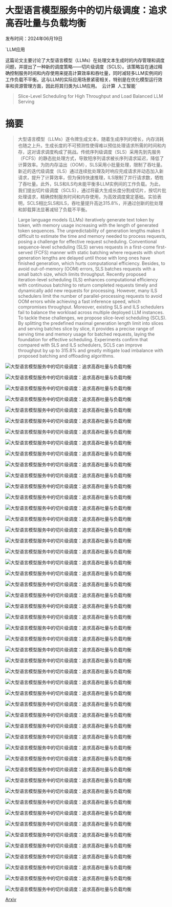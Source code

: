 # 大型语言模型服务中的切片级调度：追求高吞吐量与负载均衡

发布时间：2024年06月19日

`LLM应用

这篇论文主要讨论了大型语言模型（LLMs）在处理文本生成时的内存管理和调度问题，并提出了一种新的调度策略——切片级调度（SCLS）。该策略旨在通过精确控制服务时间和内存使用来提高计算效率和吞吐量，同时减轻多LLM实例间的工作负载不平衡。这与LLM的实际应用场景紧密相关，特别是在优化模型运行效率和资源管理方面，因此将其归类为LLM应用。` `云计算` `人工智能`

> Slice-Level Scheduling for High Throughput and Load Balanced LLM Serving

# 摘要

> 大型语言模型（LLMs）逐令牌生成文本，随着生成序列的增长，内存消耗也随之上升。生成长度的不可预测性使得难以预估处理请求所需的时间和内存，这对请求调度构成了挑战。传统序列级调度（SLS）采用先到先服务（FCFS）的静态批处理方式，导致短序列请求被长序列请求延迟，降低了计算效率。为防内存溢出（OOM），SLS采用小批量处理，限制了吞吐量。新近的迭代级调度（ILS）通过连续批处理及时响应完成请求并动态加入新请求，提升了计算效率，但为保持快速推理，ILS限制了并行请求数，牺牲了吞吐量。此外，SLS和ILS均未能平衡多LLM实例间的工作负载。为此，我们提出切片级调度（SCLS），通过将最大生成长度分割成切片，按切片批处理请求，精确控制服务时间和内存使用，为高效调度奠定基础。实验表明，SCLS相比SLS和ILS，吞吐量提升高达315.8%，并通过创新的批处理和卸载算法显著减轻了负载不平衡。

> Large language models (LLMs) iteratively generate text token by token, with memory usage increasing with the length of generated token sequences. The unpredictability of generation lengths makes it difficult to estimate the time and memory needed to process requests, posing a challenge for effective request scheduling. Conventional sequence-level scheduling (SLS) serves requests in a first-come first-served (FCFS) manner with static batching where requests with short generation lengths are delayed until those with long ones have finished generation, which hurts computational efficiency. Besides, to avoid out-of-memory (OOM) errors, SLS batches requests with a small batch size, which limits throughput. Recently proposed iteration-level scheduling (ILS) enhances computational efficiency with continuous batching to return completed requests timely and dynamically add new requests for processing. However, many ILS schedulers limit the number of parallel-processing requests to avoid OOM errors while achieving a fast inference speed, which compromises throughput. Moreover, existing SLS and ILS schedulers fail to balance the workload across multiple deployed LLM instances. To tackle these challenges, we propose slice-level scheduling (SCLS). By splitting the predefined maximal generation length limit into slices and serving batches slice by slice, it provides a precise range of serving time and memory usage for batched requests, laying the foundation for effective scheduling. Experiments confirm that compared with SLS and ILS schedulers, SCLS can improve throughput by up to 315.8% and greatly mitigate load imbalance with proposed batching and offloading algorithms.

![大型语言模型服务中的切片级调度：追求高吞吐量与负载均衡](../../../paper_images/2406.13511/sls.png)

![大型语言模型服务中的切片级调度：追求高吞吐量与负载均衡](../../../paper_images/2406.13511/ils.png)

![大型语言模型服务中的切片级调度：追求高吞吐量与负载均衡](../../../paper_images/2406.13511/scls.png)

![大型语言模型服务中的切片级调度：追求高吞吐量与负载均衡](../../../paper_images/2406.13511/llm_inference.png)

![大型语言模型服务中的切片级调度：追求高吞吐量与负载均衡](../../../paper_images/2406.13511/key_value_cache.png)

![大型语言模型服务中的切片级调度：追求高吞吐量与负载均衡](../../../paper_images/2406.13511/static_batching_example.png)

![大型语言模型服务中的切片级调度：追求高吞吐量与负载均衡](../../../paper_images/2406.13511/nm_Throughput_RPS.png)

![大型语言模型服务中的切片级调度：追求高吞吐量与负载均衡](../../../paper_images/2406.13511/nm_Batch_Size.png)

![大型语言模型服务中的切片级调度：追求高吞吐量与负载均衡](../../../paper_images/2406.13511/nm_Pad_Tokens.png)

![大型语言模型服务中的切片级调度：追求高吞吐量与负载均衡](../../../paper_images/2406.13511/nm_Invalid_Tokens.png)

![大型语言模型服务中的切片级调度：追求高吞吐量与负载均衡](../../../paper_images/2406.13511/nm_Exp_CT_STD.png)

![大型语言模型服务中的切片级调度：追求高吞吐量与负载均衡](../../../paper_images/2406.13511/llama_response_len_cdf_pdf.png)

![大型语言模型服务中的切片级调度：追求高吞吐量与负载均衡](../../../paper_images/2406.13511/sharegpt_output_len_cdf_pdf.png)

![大型语言模型服务中的切片级调度：追求高吞吐量与负载均衡](../../../paper_images/2406.13511/system_overview.png)

![大型语言模型服务中的切片级调度：追求高吞吐量与负载均衡](../../../paper_images/2406.13511/ds_init_latency_input_length.png)

![大型语言模型服务中的切片级调度：追求高吞吐量与负载均衡](../../../paper_images/2406.13511/ds_init_latency_batch_size.png)

![大型语言模型服务中的切片级调度：追求高吞吐量与负载均衡](../../../paper_images/2406.13511/ds_decode_latency_input_length.png)

![大型语言模型服务中的切片级调度：追求高吞吐量与负载均衡](../../../paper_images/2406.13511/ds_decode_latency_batch_size.png)

![大型语言模型服务中的切片级调度：追求高吞吐量与负载均衡](../../../paper_images/2406.13511/latency_train_error.png)

![大型语言模型服务中的切片级调度：追求高吞吐量与负载均衡](../../../paper_images/2406.13511/latency_test_error.png)

![大型语言模型服务中的切片级调度：追求高吞吐量与负载均衡](../../../paper_images/2406.13511/batch_together.png)

![大型语言模型服务中的切片级调度：追求高吞吐量与负载均衡](../../../paper_images/2406.13511/batch_separate.png)

![大型语言模型服务中的切片级调度：追求高吞吐量与负载均衡](../../../paper_images/2406.13511/batching_motivation.png)

![大型语言模型服务中的切片级调度：追求高吞吐量与负载均衡](../../../paper_images/2406.13511/Req_Throughput.png)

![大型语言模型服务中的切片级调度：追求高吞吐量与负载均衡](../../../paper_images/2406.13511/Ave_Req_Res_Time.png)

![大型语言模型服务中的切片级调度：追求高吞吐量与负载均衡](../../../paper_images/2406.13511/Tail_Req_Res_Time.png)

![大型语言模型服务中的切片级调度：追求高吞吐量与负载均衡](../../../paper_images/2406.13511/eval_invalid_tokens.png)

![大型语言模型服务中的切片级调度：追求高吞吐量与负载均衡](../../../paper_images/2406.13511/eval_batch_size.png)

![大型语言模型服务中的切片级调度：追求高吞吐量与负载均衡](../../../paper_images/2406.13511/eval_pad_tokens.png)

![大型语言模型服务中的切片级调度：追求高吞吐量与负载均衡](../../../paper_images/2406.13511/slice_number.png)

![大型语言模型服务中的切片级调度：追求高吞吐量与负载均衡](../../../paper_images/2406.13511/early_return_ratio.png)

![大型语言模型服务中的切片级调度：追求高吞吐量与负载均衡](../../../paper_images/2406.13511/Ablation_Req_Throughput.png)

![大型语言模型服务中的切片级调度：追求高吞吐量与负载均衡](../../../paper_images/2406.13511/Ablation_Ave_Req_Res_Time.png)

![大型语言模型服务中的切片级调度：追求高吞吐量与负载均衡](../../../paper_images/2406.13511/Ablation_Tail_Req_Res_Time.png)

![大型语言模型服务中的切片级调度：追求高吞吐量与负载均衡](../../../paper_images/2406.13511/ablation_invalid_tokens.png)

![大型语言模型服务中的切片级调度：追求高吞吐量与负载均衡](../../../paper_images/2406.13511/ablation_batch_size.png)

![大型语言模型服务中的切片级调度：追求高吞吐量与负载均衡](../../../paper_images/2406.13511/ablation_pad_tokens.png)

![大型语言模型服务中的切片级调度：追求高吞吐量与负载均衡](../../../paper_images/2406.13511/balance.png)

![大型语言模型服务中的切片级调度：追求高吞吐量与负载均衡](../../../paper_images/2406.13511/parameter_request_tp.png)

![大型语言模型服务中的切片级调度：追求高吞吐量与负载均衡](../../../paper_images/2406.13511/parameter_ave_request_latency.png)

![大型语言模型服务中的切片级调度：追求高吞吐量与负载均衡](../../../paper_images/2406.13511/parameter_tail_request_latency.png)

![大型语言模型服务中的切片级调度：追求高吞吐量与负载均衡](../../../paper_images/2406.13511/parameter_invalid_tokens.png)

![大型语言模型服务中的切片级调度：追求高吞吐量与负载均衡](../../../paper_images/2406.13511/parameter_batch_size.png)

![大型语言模型服务中的切片级调度：追求高吞吐量与负载均衡](../../../paper_images/2406.13511/parameter_pad_tokens.png)

![大型语言模型服务中的切片级调度：追求高吞吐量与负载均衡](../../../paper_images/2406.13511/param_slice_number.png)

![大型语言模型服务中的切片级调度：追求高吞吐量与负载均衡](../../../paper_images/2406.13511/param_early_return_ratio.png)

![大型语言模型服务中的切片级调度：追求高吞吐量与负载均衡](../../../paper_images/2406.13511/param_balance.png)

![大型语言模型服务中的切片级调度：追求高吞吐量与负载均衡](../../../paper_images/2406.13511/scale_hf.png)

![大型语言模型服务中的切片级调度：追求高吞吐量与负载均衡](../../../paper_images/2406.13511/scale_deepspeed.png)

[Arxiv](https://arxiv.org/abs/2406.13511)